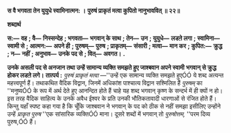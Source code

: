 **स वै भगवता तेन युयुधे स्वामिनात्मन: ।** **पुरुषं प्राकृतं मत्वा कुपितो नानुभाववित् ॥ २२॥** 

**शब्दार्थ** 

**स:—** **वह** **; वै—** **निस्सन्देह** **; भगवता—** **भगवान् के साथ** **; तेन—** **उन** **; युयुधे—** **लडऩे लगा** **; स्वामिना—** **स्वामी से** **; आत्मन:—** **अपने ही** **; पुरुषम्—** **पुरुष** **; प्राकृतम्—** **संसारी** **; मत्वा—** **मान कर** **; कुपित:—** **क्रुद्ध** **; न—** **नहीं** **; अनुभाव—** **उनके पद से** **; वित्—** **अवगत।** **.** 

**उनके असली पद से अनजान तथा उन्हें सामान्य व्यक्ति समझते हुए जाश्बवान अपने स्वामी** **भगवान् से क्रुद्ध होकर लडऩे लगे।** **तात्पर्य :** *पुरुषं प्राकृतं मत्वा* —''उन्हें एक सामान्य व्यक्ति समझते हुएÓÓ ये शब्द अत्यन्त महत्त्वपूर्ण हैं। तथाकथित वैदिक विद्वान, जिनमें अधिकांश पाश्चात्य विद्वान सश्मिलित हैं *पुरुषम्* का ''मनुष्यÓÓ के रूप में अर्थ देते हुए आनन्दित होते हैं चाहे यह शब्द भगवान् कृष्ण के सन्दर्भ में ही क्यों न हो। इस तरह वैदिक साहित्य के उनके अवैध ईश्वर के प्रति उनकी भौतिकतावादी धारणाओं से रंजित होते हैं। किन्तु यहाँ स्पष्ट कहा गया है कि चूँकि जाश्बवान ने भगवान् के पद को ठीक से नहीं समझा इसीलिए उन्होंने उन्हें *प्राकृत पुरुष* ''एक सांसारिक व्यक्तिÓÓ माना। दूसरे शब्दों में भगवान् तो *पुरुषोत्तम,* ''परम दिव्य पुरुष,ÓÓ हैं।  